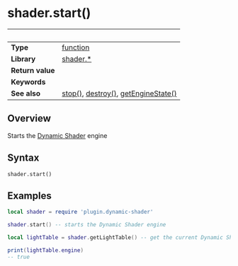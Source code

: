 # shader.start()

|                      | &nbsp; 
| -------------------- | ---------------------------------------------------------------
| __Type__             | [function](http://docs.coronalabs.com/api/type/Function.html)
| __Library__          | [shader.*](README.md)
| __Return value__     | 
| __Keywords__         | 
| __See also__         | [stop()](stop.markdown), [destroy()](destroy.markdown), [getEngineState()](getEngineState.markdown)


## Overview

Starts the [Dynamic Shader](README.md) engine

## Syntax

	shader.start()

## Examples

``````lua
local shader = require 'plugin.dynamic-shader'

shader.start() -- starts the Dynamic Shader engine

local lightTable = shader.getLightTable() -- get the current Dynamic Shader values

print(lightTable.engine)
-- true


``````
